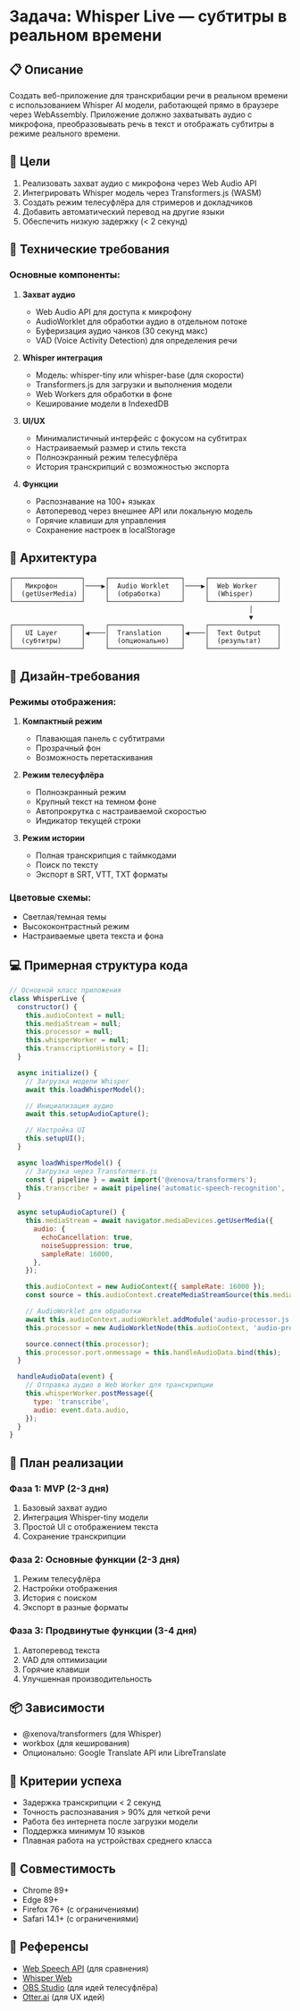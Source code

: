 # Задача: Whisper Live — субтитры в реальном времени

## 📋 Описание

Создать веб-приложение для транскрибации речи в реальном времени с использованием Whisper AI модели, работающей прямо в
браузере через WebAssembly. Приложение должно захватывать аудио с микрофона, преобразовывать речь в текст и отображать
субтитры в режиме реального времени.

## 🎯 Цели

1. Реализовать захват аудио с микрофона через Web Audio API
2. Интегрировать Whisper модель через Transformers.js (WASM)
3. Создать режим телесуфлёра для стримеров и докладчиков
4. Добавить автоматический перевод на другие языки
5. Обеспечить низкую задержку (< 2 секунд)

## 🔧 Технические требования

### Основные компоненты:

1. **Захват аудио**
   - Web Audio API для доступа к микрофону
   - AudioWorklet для обработки аудио в отдельном потоке
   - Буферизация аудио чанков (30 секунд макс)
   - VAD (Voice Activity Detection) для определения речи

2. **Whisper интеграция**
   - Модель: whisper-tiny или whisper-base (для скорости)
   - Transformers.js для загрузки и выполнения модели
   - Web Workers для обработки в фоне
   - Кеширование модели в IndexedDB

3. **UI/UX**
   - Минималистичный интерфейс с фокусом на субтитрах
   - Настраиваемый размер и стиль текста
   - Полноэкранный режим телесуфлёра
   - История транскрипций с возможностью экспорта

4. **Функции**
   - Распознавание на 100+ языках
   - Автоперевод через внешнее API или локальную модель
   - Горячие клавиши для управления
   - Сохранение настроек в localStorage

## 📐 Архитектура

```
┌─────────────────┐     ┌──────────────────┐     ┌─────────────────┐
│   Микрофон      │────▶│  Audio Worklet   │────▶│  Web Worker     │
│  (getUserMedia) │     │  (обработка)     │     │  (Whisper)      │
└─────────────────┘     └──────────────────┘     └─────────────────┘
                                                            │
                                                            ▼
┌─────────────────┐     ┌──────────────────┐     ┌─────────────────┐
│   UI Layer      │◀────│  Translation     │◀────│  Text Output    │
│  (субтитры)     │     │  (опционально)   │     │  (результат)    │
└─────────────────┘     └──────────────────┘     └─────────────────┘
```

## 🎨 Дизайн-требования

### Режимы отображения:

1. **Компактный режим**
   - Плавающая панель с субтитрами
   - Прозрачный фон
   - Возможность перетаскивания

2. **Режим телесуфлёра**
   - Полноэкранный режим
   - Крупный текст на темном фоне
   - Автопрокрутка с настраиваемой скоростью
   - Индикатор текущей строки

3. **Режим истории**
   - Полная транскрипция с таймкодами
   - Поиск по тексту
   - Экспорт в SRT, VTT, TXT форматы

### Цветовые схемы:

- Светлая/темная темы
- Высококонтрастный режим
- Настраиваемые цвета текста и фона

## 💻 Примерная структура кода

```javascript
// Основной класс приложения
class WhisperLive {
  constructor() {
    this.audioContext = null;
    this.mediaStream = null;
    this.processor = null;
    this.whisperWorker = null;
    this.transcriptionHistory = [];
  }

  async initialize() {
    // Загрузка модели Whisper
    await this.loadWhisperModel();

    // Инициализация аудио
    await this.setupAudioCapture();

    // Настройка UI
    this.setupUI();
  }

  async loadWhisperModel() {
    // Загрузка через Transformers.js
    const { pipeline } = await import('@xenova/transformers');
    this.transcriber = await pipeline('automatic-speech-recognition', 'Xenova/whisper-tiny');
  }

  async setupAudioCapture() {
    this.mediaStream = await navigator.mediaDevices.getUserMedia({
      audio: {
        echoCancellation: true,
        noiseSuppression: true,
        sampleRate: 16000,
      },
    });

    this.audioContext = new AudioContext({ sampleRate: 16000 });
    const source = this.audioContext.createMediaStreamSource(this.mediaStream);

    // AudioWorklet для обработки
    await this.audioContext.audioWorklet.addModule('audio-processor.js');
    this.processor = new AudioWorkletNode(this.audioContext, 'audio-processor');

    source.connect(this.processor);
    this.processor.port.onmessage = this.handleAudioData.bind(this);
  }

  handleAudioData(event) {
    // Отправка аудио в Web Worker для транскрипции
    this.whisperWorker.postMessage({
      type: 'transcribe',
      audio: event.data.audio,
    });
  }
}
```

## 🚀 План реализации

### Фаза 1: MVP (2-3 дня)

1. Базовый захват аудио
2. Интеграция Whisper-tiny модели
3. Простой UI с отображением текста
4. Сохранение транскрипции

### Фаза 2: Основные функции (2-3 дня)

1. Режим телесуфлёра
2. Настройки отображения
3. История с поиском
4. Экспорт в разные форматы

### Фаза 3: Продвинутые функции (3-4 дня)

1. Автоперевод текста
2. VAD для оптимизации
3. Горячие клавиши
4. Улучшенная производительность

## 📦 Зависимости

- @xenova/transformers (для Whisper)
- workbox (для кеширования)
- Опционально: Google Translate API или LibreTranslate

## 🎯 Критерии успеха

- Задержка транскрипции < 2 секунд
- Точность распознавания > 90% для четкой речи
- Работа без интернета после загрузки модели
- Поддержка минимум 10 языков
- Плавная работа на устройствах среднего класса

## 📱 Совместимость

- Chrome 89+
- Edge 89+
- Firefox 76+ (с ограничениями)
- Safari 14.1+ (с ограничениями)

## 🔗 Референсы

- [Web Speech API](https://developer.mozilla.org/en-US/docs/Web/API/Web_Speech_API) (для сравнения)
- [Whisper Web](https://huggingface.co/spaces/Xenova/whisper-web)
- [OBS Studio](https://obsproject.com/) (для идей телесуфлёра)
- [Otter.ai](https://otter.ai/) (для UX идей)
